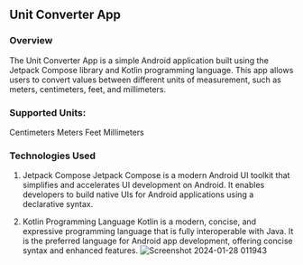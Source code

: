 ## Unit Converter App
### Overview
The Unit Converter App is a simple Android application built using the Jetpack Compose library and Kotlin programming language. 
This app allows users to convert values between different units of measurement, such as meters, centimeters, feet, and millimeters.

### Supported Units:
Centimeters
Meters
Feet
Millimeters

### Technologies Used
1. Jetpack Compose
Jetpack Compose is a modern Android UI toolkit that simplifies and accelerates UI development on Android. It enables developers to build native UIs for Android applications using a declarative syntax.

2. Kotlin Programming Language
Kotlin is a modern, concise, and expressive programming language that is fully interoperable with Java. It is the preferred language for Android app development, offering concise syntax and enhanced features.
![Screenshot 2024-01-28 011943](https://github.com/nb1023/UnitConverter-App/assets/95626173/f3b1d86d-ff7f-4020-83ad-bea8d1419f97)

